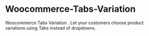 # Woocommerce-Tabs-Variation
Woocommerce Tabs Variation . Let your customers choose product variations using Tabs instead of dropdowns. 
